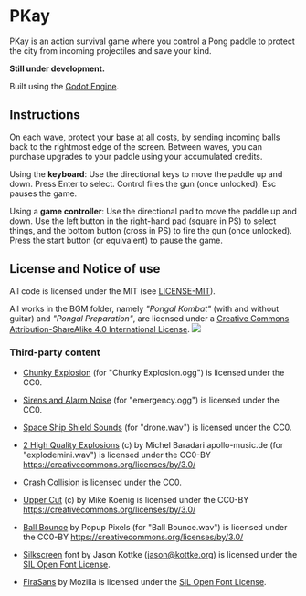 # PKay

PKay is an action survival game where you control a Pong paddle to protect the city from incoming projectiles and save your kind.

**Still under development.**

Built using the [Godot Engine](https://godotengine.org).

## Instructions

On each wave, protect your base at all costs, by sending incoming balls back to the rightmost edge of the screen. Between waves, you can purchase upgrades to your paddle using your accumulated credits.

Using the **keyboard**: Use the directional keys to move the paddle up and down. Press Enter to select. Control fires the gun (once unlocked). Esc pauses the game.

Using a **game controller**: Use the directional pad to move the paddle up and down. Use the left button in the right-hand pad (square in PS) to select things, and the bottom button (cross in PS) to fire the gun (once unlocked). Press the start button (or equivalent) to pause the game.


## License and Notice of use

All code is licensed under the MIT (see [LICENSE-MIT](./LICENSE-MIT)).

All works in the BGM folder, namely _"Pongal Kombat"_ (with and without guitar) and _"Pongal Preparation"_, are licensed under a [Creative Commons Attribution-ShareAlike 4.0 International License](https://creativecommons.org/licenses/by-sa/4.0/). ![](https://i.creativecommons.org/l/by-sa/4.0/80x15.png)

### Third-party content

- [Chunky Explosion](https://opengameart.org/content/chunky-explosion) (for "Chunky Explosion.ogg") is licensed under the CC0.

- [Sirens and Alarm Noise](https://opengameart.org/content/sirens-and-alarm-noise) (for "emergency.ogg") is licensed under the CC0.

- [Space Ship Shield Sounds](https://opengameart.org/content/space-ship-shield-sounds) (for "drone.wav") is licensed under the CC0.

- [2 High Quality Explosions](https://opengameart.org/content/2-high-quality-explosions) (c) by Michel Baradari apollo-music.de (for "explodemini.wav") is licensed under the CC0-BY https://creativecommons.org/licenses/by/3.0/

- [Crash Collision](https://opengameart.org/content/crash-collision) is licensed under the CC0.

- [Upper Cut](http://soundbible.com/993-Upper-Cut.htm) (c) by Mike Koenig is licensed under the CC0-BY https://creativecommons.org/licenses/by/3.0/

- [Ball Bounce](http://soundbible.com/1626-Ball-Bounce.html) by Popup Pixels (for "Ball Bounce.wav")  is licensed under the CC0-BY https://creativecommons.org/licenses/by/3.0/ 

- [Silkscreen](http://www.kottke.org/plus/type/silkscreen/index.html) font by Jason Kottke (jason@kottke.org) is licensed under the [SIL Open Font License](https://scripts.sil.org/cms/scripts/page.php?site_id=nrsi&id=OFL).

- [FiraSans](https://www.fontsquirrel.com/fonts/fira-sans) by Mozilla is licensed under the [SIL Open Font License](https://scripts.sil.org/cms/scripts/page.php?site_id=nrsi&id=OFL).

